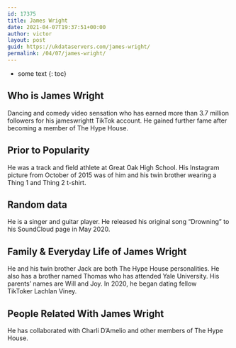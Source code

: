 ```yaml
---
id: 17375
title: James Wright
date: 2021-04-07T19:37:51+00:00
author: victor
layout: post
guid: https://ukdataservers.com/james-wright/
permalink: /04/07/james-wright/
---
```


* some text
{: toc}


## Who is James Wright



Dancing and comedy video sensation who has earned more than 3.7 million followers for his jameswrightt TikTok account. He gained further fame after becoming a member of The Hype House.

                
                
                
## Prior to Popularity



He was a track and field athlete at Great Oak High School. His Instagram picture from October of 2015 was of him and his twin brother wearing a Thing 1 and Thing 2 t-shirt.

                
                
                
## Random data



He is a singer and guitar player. He released his original song &#8220;Drowning&#8221; to his SoundCloud page in May 2020. 

                
                
                
## Family & Everyday Life of James Wright



He and his twin brother Jack are both The Hype House personalities. He also has a brother named Thomas who has attended Yale University. His parents&#8217; names are Will and Joy. In 2020, he began dating fellow TikToker Lachlan Viney. 

                
                
                
## People Related With James Wright



He has collaborated with Charli D&#8217;Amelio and other members of The Hype House.

                
              
            
          
          
          